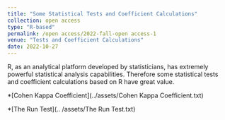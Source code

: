 ```yaml
---
title: "Some Statistical Tests and Coefficient Calculations"
collection: open access
type: "R-based"
permalink: /open access/2022-fall-open access-1
venue: "Tests and Coefficient Calculations"
date: 2022-10-27
---
```


R, as an analytical platform developed by statisticians, has extremely powerful statistical analysis capabilities. Therefore some statistical tests and coefficient calculations based on R have great value.

*[Cohen Kappa Coefficient](../assets/Cohen Kappa Coefficient.txt)

*[The Run Test](.. /assets/The Run Test.txt)



